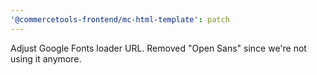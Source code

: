 ```yaml
---
'@commercetools-frontend/mc-html-template': patch
---
```


Adjust Google Fonts loader URL. Removed "Open Sans" since we're not using it anymore.
